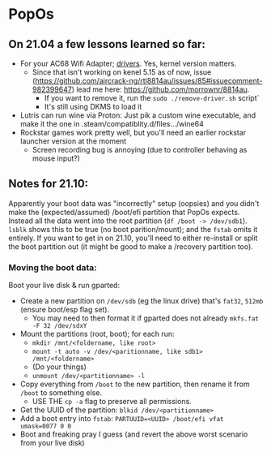 # PopOs

## On 21.04 a few lessons learned so far:
- For your AC68 Wifi Adapter; [drivers](https://github.com/aircrack-ng/rtl8814au/pull/73). Yes, kernel version matters.
  - Since that isn't working on kenel 5.15 as of now, issue (https://github.com/aircrack-ng/rtl8814au/issues/85#issuecomment-982399647) lead me here: https://github.com/morrownr/8814au. 
    - If you want to remove it, run the `sudo ./remove-driver.sh` script`
    - It's still using DKMS to load it
- Lutris can run wine via Proton: Just pik a custom wine executable, and make it the one in .steam/compatiblity.d/files.../wine64
- Rockstar games work pretty well, but you'll need an earlier rockstar launcher version at the moment
  - Screen recording bug is annoying (due to controller behaving as mouse input?)
  
## Notes for 21.10:

Apparently your boot data was "incorrectly" setup (oopsies) and you didn't make the (expected/assumed) /boot/efi partition that PopOs expects. Instead all the data went into the root partition (`df /boot -> /dev/sdb1`). `lsblk` shows this to be true (no boot parition/mount); and the `fstab` omits it entirely. If you want to get in on 21.10, you'll need to either re-install or split the boot partition out (it might be good to make a /recovery partition too).

### Moving the boot data:

Boot your live disk & run gparted:
- Create a new partition on `/dev/sdb` (eg the linux drive) that's `fat32`, `512mb` (ensure boot/esp flag set).
  - You may need to then format it if gparted does not already `mkfs.fat -F 32 /dev/sdxY`
- Mount the partitions (root, boot); for each run:
  - `mkdir /mnt/<foldername, like root>`
  - `mount -t auto -v /dev/<paritionname, like sdb1> /mnt/<foldername>`
  - (Do your things)
  - `unmount /dev/<partitionname> -l`
- Copy everything from `/boot` to the new partition, then rename it from `/boot` to something else.
  - USE THE `cp -a` flag to preserve all permissions.
- Get the UUID of the partition: `blkid /dev/<partitionname>`
- Add a boot entry into `fstab`: `PARTUUID=<UUID> /boot/efi vfat umask=0077 0 0`
- Boot and freaking pray I guess (and revert the above worst scenario from your live disk)
